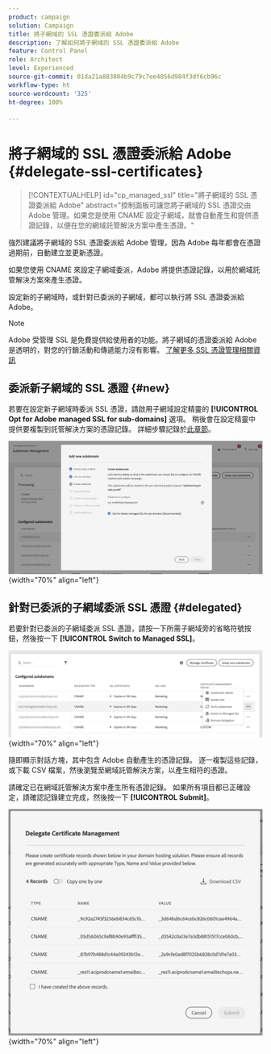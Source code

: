```yaml
---
product: campaign
solution: Campaign
title: 將子網域的 SSL 憑證委派給 Adobe
description: 了解如何將子網域的 SSL 憑證委派給 Adobe
feature: Control Panel
role: Architect
level: Experienced
source-git-commit: 01da21a883804b9c79c7ee4056d984f3df6cb96c
workflow-type: ht
source-wordcount: '325'
ht-degree: 100%

---
```


# 將子網域的 SSL 憑證委派給 Adobe {#delegate-ssl-certificates}

>[!CONTEXTUALHELP]
>id="cp_managed_ssl"
>title="將子網域的 SSL 憑證委派給 Adobe"
>abstract="控制面板可讓您將子網域的 SSL 憑證交由 Adobe 管理。如果您是使用 CNAME 設定子網域，就會自動產生和提供憑證記錄，以便在您的網域託管解決方案中產生憑證。"

強烈建議將子網域的 SSL 憑證委派給 Adobe 管理，因為 Adobe 每年都會在憑證過期前，自動建立並更新憑證。

如果您使用 CNAME 來設定子網域委派，Adobe 將提供憑證記錄，以用於網域託管解決方案來產生憑證。

設定新的子網域時，或針對已委派的子網域，都可以執行將 SSL 憑證委派給 Adobe。

>[!NOTE]
>
>Adobe 受管理 SSL 是免費提供給使用者的功能。將子網域的憑證委派給 Adobe 是透明的，對您的行銷活動和傳遞能力沒有影響。 [了解更多 SSL 憑證管理相關資訊](monitoring-ssl-certificates.md#management)


## 委派新子網域的 SSL 憑證 {#new}

若要在設定新子網域時委派 SSL 憑證，請啟用子網域設定精靈的 **[!UICONTROL Opt for Adobe managed SSL for sub-domains]** 選項。 稍後會在設定精靈中提供要複製到託管解決方案的憑證記錄。 詳細步驟記錄於[此章節](setting-up-new-subdomain.md)。

![](assets/cname-adobe-managed.png){width="70%" align="left"}

## 針對已委派的子網域委派 SSL 憑證 {#delegated}

若要針對已委派的子網域委派 SSL 憑證，請按一下所需子網域旁的省略符號按鈕，然後按一下 **[!UICONTROL Switch to Managed SSL]**。

![](assets/delegate-ssl-list.png){width="70%" align="left"}

隨即顯示對話方塊，其中包含 Adobe 自動產生的憑證記錄。 逐一複製這些記錄，或下載 CSV 檔案，然後瀏覽至網域託管解決方案，以產生相符的憑證。

請確定已在網域託管解決方案中產生所有憑證記錄。 如果所有項目都已正確設定，請確認記錄建立完成，然後按一下 **[!UICONTROL Submit]**。

![](assets/delegate-ssl.png){width="70%" align="left"}
